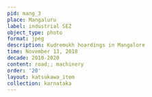 ```yaml
---
pid: mang_3
place: Mangaluru
label: industrial SEZ
object_type: photo
format: jpeg
description: Kudremukh hoardings in Mangalore
time: November 13, 2018
decade: 2010-2020
content: road;; machinery
order: '20'
layout: katsukawa_item
collection: karnataka
---
```

